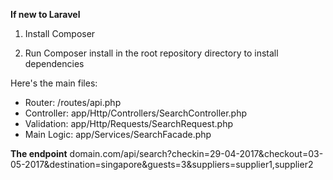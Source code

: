 **If new to Laravel**

1. Install Composer

1. Run Composer install in the root repository directory to install dependencies

Here's the main files:

* Router: /routes/api.php
* Controller: app/Http/Controllers/SearchController.php
* Validation: app/Http/Requests/SearchRequest.php
* Main Logic: app/Services/SearchFacade.php

**The endpoint**
domain.com/api/search?checkin=29-04-2017&checkout=03-05-2017&destination=singapore&guests=3&suppliers=supplier1,supplier2